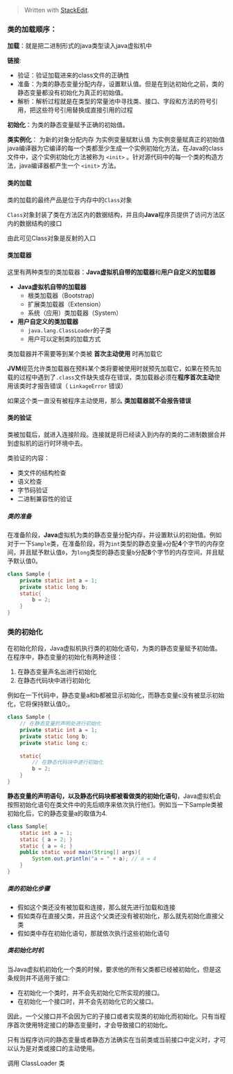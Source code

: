 


> Written with [StackEdit](https://stackedit.io/).

### 类的加载顺序：

**加载**：就是把二进制形式的java类型读入java虚拟机中

**链接**:

 - 验证：验证加载进来的class文件的正确性
 - 准备：为类的静态变量分配内存，设置默认值。但是在到达初始化之前，类的静态变量都没有初始化为真正的初始值。
 - 解析：解析过程就是在类型的常量池中寻找类、接口、字段和方法的符号引用，把这些符号引用替换成直接引用的过程

**初始化**：为类的静态变量赋予正确的初始值。

**类实例化**：
为新的对象分配内存
为实例变量赋默认值
为实例变量赋真正的初始值
java编译器为它编译的每一个类都至少生成一个实例初始化方法，在Java的class文件中，这个实例初始化方法被称为 `<init>` 。针对源代码中的每一个类的构造方法，java编译器都产生一个 `<init>` 方法。


#### 类的加载

类的加载的最终产品是位于内存中的`Class`对象

`Class`对象封装了类在方法区内的数据结构，并且向**Java**程序员提供了访问方法区内的数据结构的接口

由此可见Class对象是反射的入口

#### 类加载器
这里有两种类型的类加载器：**Java虚拟机自带的加载器**和**用户自定义的加载器**

- **Java虚拟机自带的加载器**
	- 根类加载器（Bootstrap)
	- 扩展类加载器（Extension）
	- 系统（应用）类加载器（System）
- **用户自定义的类加载器**
	- `java.lang.ClassLoader`的子类
	- 用户可以定制类的加载方式

类加载器并不需要等到某个类被 **首次主动使用** 时再加载它

**JVM**规范允许类加载器在预料某个类将要被使用时就预先加载它，如果在预先加载的过程中遇到了`.class`文件缺失或存在错误，类加载器必须在**程序首次主动**使用该类时才报告错误（ `LinkageError` 错误）

如果这个类一直没有被程序主动使用，那么 **类加载器就不会报告错误**

#### 类的验证
类被加载后，就进入连接阶段。连接就是将已经读入到内存的类的二进制数据合并到虚拟机的运行时环境中去。

类验证的内容：
- 类文件的结构检查
- 语义检查
- 字节码验证
- 二进制兼容性的验证

##### 类的准备
在准备阶段，**Java**虚拟机为类的静态变量分配内存，并设置默认的初始值。例如对于一下`Sample`类，在准备阶段，将为`int`类型的静态变量`a`分配**4**个字节的内存空间，并且赋予默认值`0`，为`long`类型的静态变量`b`分配**8**个字节的内存空间，并且赋予默认值0。

```java
class Sample {
	private static int a = 1;
	private static long b;
	static{
		b = 2;
	}
}
```

### 类的初始化
在初始化阶段，Java虚拟机执行类的初始化语句，为类的静态变量赋予初始值。在程序中，静态变量的初始化有两种途径：
1. 在静态变量声名出进行初始化
2. 在静态代码块中进行初始化

例如在一下代码中，静态变量a和b都被显示初始化，而静态变量c没有被显示初始化，它将保持默认值0;。

```java
class Sample {
	// 在静态变量的声明处进行初始化
	private static int a = 1;
	private static long b;
	private static long c;
	
	static{
		// 在静态代码块中进行初始化
		b = 2;
	}
}
```

**静态变量的声明语句，以及静态代码块都被看做类的初始化语句**，Java虚拟机会按照初始化语句在类文件中的先后顺序来依次执行他们。例如当一下Sample类被初始化后，它的静态变量a的取值为4.

```java
class Sample{
	static int a = 1;
	static { a = 2; }
	static { a = 4; }
	public static void main(String[] args){
		System.out.println("a = " + a); // a = 4
	}
}
```

##### 类的初始化步骤
- 假如这个类还没有被加载和连接，那么就先进行加载和连接
- 假如类存在直接父类，并且这个父类还没有被初始化，那么就先初始化直接父类
- 假如类中存在初始化语句，那就依次执行这些初始化语句

##### 类初始化时机
当Java虚拟机初始化一个类的时候，要求他的所有父类都已经被初始化，但是这条规则并不适用于接口:
- 在初始化一个类时，并不会先初始化它所实现的接口。
- 在初始化一个接口时，并不会先初始化它的父接口。

因此，一个父接口并不会因为它的子接口或者实现类的初始化而初始化。只有当程序首次使用特定接口的静态变量时，才会导致接口的初始化。

只有当程序访问的静态变量或者静态方法确实在当前类或当前接口中定义时，才可以认为是对类或接口的主动使用。

调用 ClassLoader 类
<!--stackedit_data:
eyJoaXN0b3J5IjpbLTEzNTI5MTg4MjUsMTM3MzU1NjA2NCwyMD
cyNjkxNTk3LDE1OTU4MDczODAsMTQ4MTM4NjQyXX0=
-->